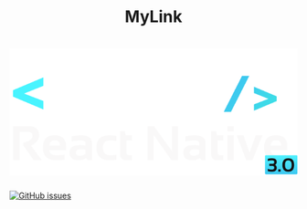 <h1 align="center">MyLink</h1>

<h1 align="center">
  <img alt="Insider React Native" title="#InsiderReactNative" src="./assets/insid-nav.png" />
</h1>

<a href="https://github.com/JeffyMesquita/mylink/issues"><img alt="GitHub issues" src="https://img.shields.io/github/issues/JeffyMesquita/mylink?style=plastic"></a>